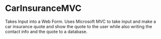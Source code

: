 # CarInsuranceMVC

Takes Input into a Web Form. Uses Microsoft MVC to take input and make a car insurance quote and show the quote to the user while also writing the contact info and the quote to a database.

